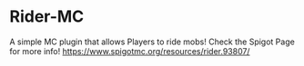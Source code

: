 # Rider-MC
A simple MC plugin that allows Players to ride mobs!
Check the Spigot Page for more info!
https://www.spigotmc.org/resources/rider.93807/
